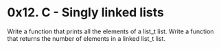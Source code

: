 # 0x12. C - Singly linked lists
Write a function that prints all the elements of a list_t list.
Write a function that returns the number of elements in a linked list_t list.
